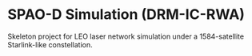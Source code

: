 # SPAO-D Simulation (DRM-IC-RWA)
Skeleton project for LEO laser network simulation under a 1584-satellite Starlink-like constellation.
